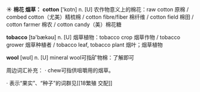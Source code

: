 ☀ <span class="category">**棉花 烟草：**</span>
<span class="vocabulary">**cotton**</span> ['kɒtn] 
<span class="definition">n. [U] 农作物意义上的棉花：</span>raw cotton 原棉 / combed cotton（尤美）精梳棉 / cotton fibre/fiber 棉纤维 / cotton field 棉田 / cotton farmer 棉农 / cotton candy（美）棉花糖 

<span class="vocabulary">**tobacco**</span> [tə'bækəʊ] 
<span class="definition">n. [U] 烟草植物：</span>tobacco crop 烟草作物 / tobacco grower 烟草种植者 / tobacco leaf, tobacco plant 烟叶；烟草植物

<span class="vocabulary">**wool**</span> [wʊl] 
<span class="definition">n. [U] mineral wool可指矿物棉：</span>了解即可

周边词汇补充：
· chew可指供咀嚼用的烟草。

· 表示“果实”、“种子”的词群见[[18繁殖 交配]]

